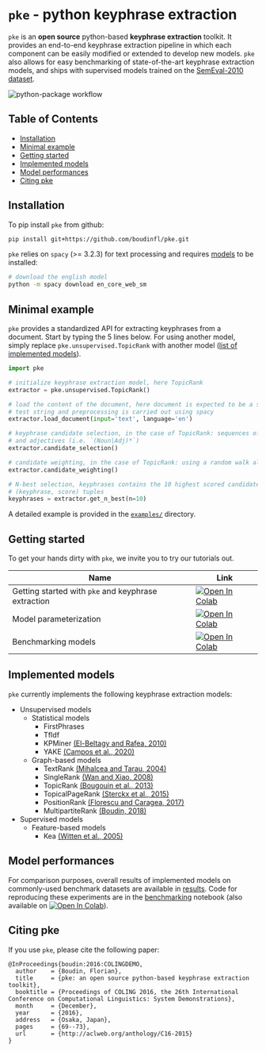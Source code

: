 # `pke` - python keyphrase extraction

`pke` is an **open source** python-based **keyphrase extraction** toolkit. It
provides an end-to-end keyphrase extraction pipeline in which each component can
be easily modified or extended to develop new models. `pke` also allows for 
easy benchmarking of state-of-the-art keyphrase extraction models, and 
ships with supervised models trained on the
[SemEval-2010 dataset](http://aclweb.org/anthology/S10-1004).

![python-package workflow](https://github.com/boudinfl/pke/actions/workflows/python-package.yml/badge.svg)

## Table of Contents

* [Installation](#installation)
* [Minimal example](#minimal-example)
* [Getting started](#getting-started)
* [Implemented models](#implemented-models)
* [Model performances](#model-performances)
* [Citing pke](#citing-pke)

## Installation

To pip install `pke` from github:

```bash
pip install git+https://github.com/boudinfl/pke.git
```

`pke` relies on `spacy` (>= 3.2.3) for text processing and requires [models](https://spacy.io/usage/models) to be installed: 

```bash
# download the english model
python -m spacy download en_core_web_sm
```

## Minimal example

`pke` provides a standardized API for extracting keyphrases from a document.
Start by typing the 5 lines below. For using another model, simply replace
`pke.unsupervised.TopicRank` with another model ([list of implemented models](#implemented-models)).

```python
import pke

# initialize keyphrase extraction model, here TopicRank
extractor = pke.unsupervised.TopicRank()

# load the content of the document, here document is expected to be a simple 
# test string and preprocessing is carried out using spacy
extractor.load_document(input='text', language='en')

# keyphrase candidate selection, in the case of TopicRank: sequences of nouns
# and adjectives (i.e. `(Noun|Adj)*`)
extractor.candidate_selection()

# candidate weighting, in the case of TopicRank: using a random walk algorithm
extractor.candidate_weighting()

# N-best selection, keyphrases contains the 10 highest scored candidates as
# (keyphrase, score) tuples
keyphrases = extractor.get_n_best(n=10)
```

A detailed example is provided in the [`examples/`](examples/) directory.

## Getting started

To get your hands dirty with `pke`, we invite you to try our tutorials out.

|                          Name                   |     Link     |
| ----------------------------------------------  |  ----------  |
| Getting started with `pke` and keyphrase extraction | [![Open In Colab](https://colab.research.google.com/assets/colab-badge.svg)](https://colab.research.google.com/github/keyphrasification/hands-on-with-pke/blob/main/part-1-graph-based-keyphrase-extraction.ipynb) |
| Model parameterization                          | [![Open In Colab](https://colab.research.google.com/assets/colab-badge.svg)](https://colab.research.google.com/github/keyphrasification/hands-on-with-pke/blob/main/part-2-parameterization.ipynb) |
| Benchmarking models                             | [![Open In Colab](https://colab.research.google.com/assets/colab-badge.svg)](https://colab.research.google.com/github/keyphrasification/hands-on-with-pke/blob/main/part-3-benchmarking-models.ipynb) |

## Implemented models

`pke` currently implements the following keyphrase extraction models:

* Unsupervised models
  * Statistical models
    * FirstPhrases
    * TfIdf
    * KPMiner [(El-Beltagy and Rafea, 2010)](http://www.aclweb.org/anthology/S10-1041.pdf)
    * YAKE [(Campos et al., 2020)](https://doi.org/10.1016/j.ins.2019.09.013)
  * Graph-based models
    * TextRank [(Mihalcea and Tarau, 2004)](http://www.aclweb.org/anthology/W04-3252.pdf)
    * SingleRank  [(Wan and Xiao, 2008)](http://www.aclweb.org/anthology/C08-1122.pdf)
    * TopicRank [(Bougouin et al., 2013)](http://aclweb.org/anthology/I13-1062.pdf)
    * TopicalPageRank [(Sterckx et al., 2015)](http://users.intec.ugent.be/cdvelder/papers/2015/sterckx2015wwwb.pdf)
    * PositionRank [(Florescu and Caragea, 2017)](http://www.aclweb.org/anthology/P17-1102.pdf)
    * MultipartiteRank [(Boudin, 2018)](https://arxiv.org/abs/1803.08721)
* Supervised models
  * Feature-based models
    * Kea [(Witten et al., 2005)](https://www.cs.waikato.ac.nz/ml/publications/2005/chap_Witten-et-al_Windows.pdf)

## Model performances 

For comparison purposes, overall results of implemented models on commonly-used benchmark datasets are available in [results](results.md).
Code for reproducing these experiments are in the [benchmarking](examples/benchmarking-models.ipynb) notebook
(also available on [![Open In Colab](https://colab.research.google.com/assets/colab-badge.svg)](https://colab.research.google.com/github/boudinfl/pke/blob/main/examples/benchmarking-models.ipynb)).

## Citing pke

If you use `pke`, please cite the following paper:

```
@InProceedings{boudin:2016:COLINGDEMO,
  author    = {Boudin, Florian},
  title     = {pke: an open source python-based keyphrase extraction toolkit},
  booktitle = {Proceedings of COLING 2016, the 26th International Conference on Computational Linguistics: System Demonstrations},
  month     = {December},
  year      = {2016},
  address   = {Osaka, Japan},
  pages     = {69--73},
  url       = {http://aclweb.org/anthology/C16-2015}
}
```
